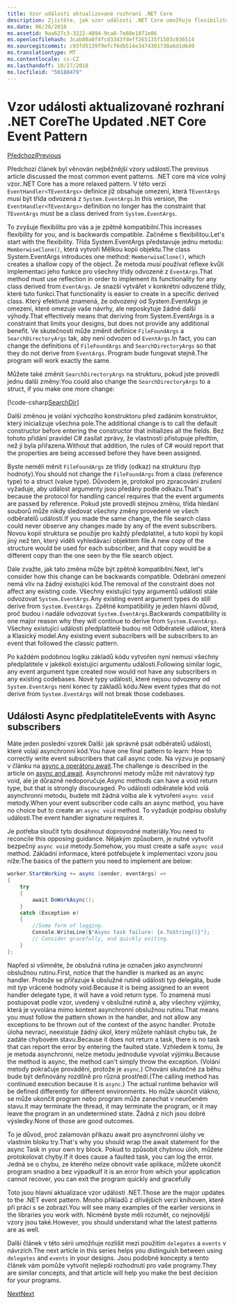 ```yaml
---
title: Vzor události aktualizované rozhraní .NET Core
description: Zjistěte, jak vzor události .NET Core umožňuje flexibilitu s zpětné kompatibility a jak implementovat zpracování bezpečné událostí s asynchronní odběrateli.
ms.date: 06/20/2016
ms.assetid: 9aa627c3-3222-4094-9ca8-7e88e1071e06
ms.openlocfilehash: 3cab80a0f4fcd3343fdeff265135f1503c036514
ms.sourcegitcommit: c93fd5139f9efcf6db514e3474301738a6d1d649
ms.translationtype: MT
ms.contentlocale: cs-CZ
ms.lasthandoff: 10/27/2018
ms.locfileid: "50188479"
---
```

# <a name="the-updated-net-core-event-pattern"></a><span data-ttu-id="385f7-103">Vzor události aktualizované rozhraní .NET Core</span><span class="sxs-lookup"><span data-stu-id="385f7-103">The Updated .NET Core Event Pattern</span></span>

[<span data-ttu-id="385f7-104">Předchozí</span><span class="sxs-lookup"><span data-stu-id="385f7-104">Previous</span></span>](event-pattern.md)

<span data-ttu-id="385f7-105">Předchozí článek byl věnován nejběžnější vzory událostí.</span><span class="sxs-lookup"><span data-stu-id="385f7-105">The previous article discussed the most common event patterns.</span></span> <span data-ttu-id="385f7-106">.NET core má více volný vzor.</span><span class="sxs-lookup"><span data-stu-id="385f7-106">.NET Core has a more relaxed pattern.</span></span> <span data-ttu-id="385f7-107">V této verzi `EventHandler<TEventArgs>` definice již obsahuje omezení, která `TEventArgs` musí být třída odvozená z `System.EventArgs`.</span><span class="sxs-lookup"><span data-stu-id="385f7-107">In this version, the `EventHandler<TEventArgs>` definition no longer has the constraint that `TEventArgs` must be a class derived from `System.EventArgs`.</span></span>

<span data-ttu-id="385f7-108">To zvyšuje flexibilitu pro vás a je zpětně kompatibilní.</span><span class="sxs-lookup"><span data-stu-id="385f7-108">This increases flexibility for you, and is backwards compatible.</span></span> <span data-ttu-id="385f7-109">Začněme s flexibilitou.</span><span class="sxs-lookup"><span data-stu-id="385f7-109">Let's start with the flexibility.</span></span> <span data-ttu-id="385f7-110">Třída System.EventArgs představuje jednu metodu: `MemberwiseClone()`, která vytvoří Mělkou kopii objektu.</span><span class="sxs-lookup"><span data-stu-id="385f7-110">The class System.EventArgs introduces one method: `MemberwiseClone()`, which creates a shallow copy of the object.</span></span>
<span data-ttu-id="385f7-111">Že metoda musí používat reflexe kvůli implementaci jeho funkce pro všechny třídy odvozené z `EventArgs`.</span><span class="sxs-lookup"><span data-stu-id="385f7-111">That method must use reflection in order to implement its functionality for any class derived from `EventArgs`.</span></span> <span data-ttu-id="385f7-112">Je snazší vytvářet v konkrétní odvozené třídy, které tuto funkci.</span><span class="sxs-lookup"><span data-stu-id="385f7-112">That functionality is easier to create in a specific derived class.</span></span> <span data-ttu-id="385f7-113">Který efektivně znamená, že odvozený od System.EventArgs je omezení, které omezuje vaše návrhy, ale neposkytuje žádné další výhody.</span><span class="sxs-lookup"><span data-stu-id="385f7-113">That effectively means that deriving from System.EventArgs is a constraint that limits your designs, but does not provide any additional benefit.</span></span>
<span data-ttu-id="385f7-114">Ve skutečnosti může změnit definice `FileFoundArgs` a `SearchDirectoryArgs` tak, aby není odvozen od `EventArgs`.</span><span class="sxs-lookup"><span data-stu-id="385f7-114">In fact, you can change the definitions of `FileFoundArgs` and `SearchDirectoryArgs` so that they do not derive from `EventArgs`.</span></span>
<span data-ttu-id="385f7-115">Program bude fungovat stejně.</span><span class="sxs-lookup"><span data-stu-id="385f7-115">The program will work exactly the same.</span></span>

<span data-ttu-id="385f7-116">Můžete také změnit `SearchDirectoryArgs` na strukturu, pokud jste provedli jednu další změny:</span><span class="sxs-lookup"><span data-stu-id="385f7-116">You could also change the `SearchDirectoryArgs` to a struct, if you make one more change:</span></span>

[!code-csharp[SearchDir](../../samples/csharp/events/Program.cs#DeclareSearchEvent "Define search directory event")]

<span data-ttu-id="385f7-117">Další změnou je volání výchozího konstruktoru před zadáním konstruktor, který inicializuje všechna pole.</span><span class="sxs-lookup"><span data-stu-id="385f7-117">The additional change is to call the default constructor before entering the constructor that initializes all the fields.</span></span> <span data-ttu-id="385f7-118">Bez tohoto přidání pravidel C# zasílat zprávy, že vlastnosti přistupuje předtím, než jí byla přiřazena.</span><span class="sxs-lookup"><span data-stu-id="385f7-118">Without that addition, the rules of C# would report that the properties are being accessed before they have been assigned.</span></span>

<span data-ttu-id="385f7-119">Byste neměli měnit `FileFoundArgs` ze třídy (odkaz) na strukturu (typ hodnoty).</span><span class="sxs-lookup"><span data-stu-id="385f7-119">You should not change the `FileFoundArgs` from a class (reference type) to a struct (value type).</span></span> <span data-ttu-id="385f7-120">Důvodem je, protokol pro zpracování zrušení vyžaduje, aby událost argumenty jsou předány podle odkazu.</span><span class="sxs-lookup"><span data-stu-id="385f7-120">That's because the protocol for handling cancel requires that the event arguments are passed by reference.</span></span> <span data-ttu-id="385f7-121">Pokud jste provedli stejnou změnu, třída hledání souborů může nikdy sledovat všechny změny provedené ve všech odběratelů událostí.</span><span class="sxs-lookup"><span data-stu-id="385f7-121">If you made the same change, the file search class could never observe any changes made by any of the event subscribers.</span></span> <span data-ttu-id="385f7-122">Novou kopii struktura se použije pro každý předplatitel, a tuto kopii by kopii jiný než ten, který viděli vyhledávací objektem file.</span><span class="sxs-lookup"><span data-stu-id="385f7-122">A new copy of the structure would be used for each subscriber, and that copy would be a different copy than the one seen by the file search object.</span></span>

<span data-ttu-id="385f7-123">Dále zvažte, jak tato změna může být zpětně kompatibilní.</span><span class="sxs-lookup"><span data-stu-id="385f7-123">Next, let's consider how this change can be backwards compatible.</span></span>
<span data-ttu-id="385f7-124">Odebrání omezení nemá vliv na žádný existující kód.</span><span class="sxs-lookup"><span data-stu-id="385f7-124">The removal of the constraint does not affect any existing code.</span></span> <span data-ttu-id="385f7-125">Všechny existující typy argumentů události stále odvozovat `System.EventArgs`.</span><span class="sxs-lookup"><span data-stu-id="385f7-125">Any existing event argument types do still derive from `System.EventArgs`.</span></span>
<span data-ttu-id="385f7-126">Zpětné kompatibility je jeden hlavní důvod, proč budou i nadále odvozovat `System.EventArgs`.</span><span class="sxs-lookup"><span data-stu-id="385f7-126">Backwards compatibility is one major reason why they will continue to derive from `System.EventArgs`.</span></span> <span data-ttu-id="385f7-127">Všechny existující události předplatitelé budou mít Odběratelé událost, která a Klasický model.</span><span class="sxs-lookup"><span data-stu-id="385f7-127">Any existing event subscribers will be subscribers to an event that followed the classic pattern.</span></span>

<span data-ttu-id="385f7-128">Po každém podobnou logiku základů kódu vytvořen nyní nemusí všechny předplatitele v jakékoli existující argumentu události.</span><span class="sxs-lookup"><span data-stu-id="385f7-128">Following similar logic, any event argument type created now would not have any subscribers in any existing codebases.</span></span> <span data-ttu-id="385f7-129">Nové typy událostí, které nejsou odvozeny od `System.EventArgs` není konec ty základů kódu.</span><span class="sxs-lookup"><span data-stu-id="385f7-129">New event types that do not derive from `System.EventArgs` will not break those codebases.</span></span>

## <a name="events-with-async-subscribers"></a><span data-ttu-id="385f7-130">Události Async předplatitele</span><span class="sxs-lookup"><span data-stu-id="385f7-130">Events with Async subscribers</span></span>

<span data-ttu-id="385f7-131">Máte jeden poslední vzorek Další: jak správně psát odběratelů událostí, které volají asynchronní kód.</span><span class="sxs-lookup"><span data-stu-id="385f7-131">You have one final pattern to learn: How to correctly write event subscribers that call async code.</span></span> <span data-ttu-id="385f7-132">Na výzvu je popsaný v článku na [async a operátoru await](async.md).</span><span class="sxs-lookup"><span data-stu-id="385f7-132">The challenge is described in the article on [async and await](async.md).</span></span> <span data-ttu-id="385f7-133">Asynchronní metody může mít návratový typ void, ale je důrazně nedoporučuje.</span><span class="sxs-lookup"><span data-stu-id="385f7-133">Async methods can have a void return type, but that is strongly discouraged.</span></span> <span data-ttu-id="385f7-134">Po události odběratele kód volá asynchronní metodu, budete mít žádná volba ale k vytvoření `async void` metody.</span><span class="sxs-lookup"><span data-stu-id="385f7-134">When your event subscriber code calls an async method, you have no choice but to create an `async void` method.</span></span> <span data-ttu-id="385f7-135">To vyžaduje podpisu obsluhy události.</span><span class="sxs-lookup"><span data-stu-id="385f7-135">The event handler signature requires it.</span></span>

<span data-ttu-id="385f7-136">Je potřeba sloučit tyto dosáhnout doprovodné materiály.</span><span class="sxs-lookup"><span data-stu-id="385f7-136">You need to reconcile this opposing guidance.</span></span> <span data-ttu-id="385f7-137">Nějakým způsobem, je nutné vytvořit bezpečný `async void` metody.</span><span class="sxs-lookup"><span data-stu-id="385f7-137">Somehow, you must create a safe `async void` method.</span></span> <span data-ttu-id="385f7-138">Základní informace, které potřebujete k implementaci vzoru jsou níže:</span><span class="sxs-lookup"><span data-stu-id="385f7-138">The basics of the pattern you need to implement are below:</span></span>

```csharp
worker.StartWorking += async (sender, eventArgs) =>
{
    try 
    {
        await DoWorkAsync();
    }
    catch (Exception e)
    {
        //Some form of logging.
        Console.WriteLine($"Async task failure: {e.ToString()}");
        // Consider gracefully, and quickly exiting.
    }
};
```

<span data-ttu-id="385f7-139">Napřed si všimněte, že obslužná rutina je označen jako asynchronní obslužnou rutinu.</span><span class="sxs-lookup"><span data-stu-id="385f7-139">First, notice that the handler is marked as an async handler.</span></span> <span data-ttu-id="385f7-140">Protože se přiřazuje k obslužné rutině události typ delegáta, bude mít typ vrácené hodnoty void.</span><span class="sxs-lookup"><span data-stu-id="385f7-140">Because it is being assigned to an event handler delegate type, it will have a void return type.</span></span> <span data-ttu-id="385f7-141">To znamená musí postupovat podle vzor, uvedený v obslužné rutině a, aby všechny výjimky, která je vyvolána mimo kontext asynchronní obslužnou rutinu.</span><span class="sxs-lookup"><span data-stu-id="385f7-141">That means you must follow the pattern shown in the handler, and not allow any exceptions to be thrown out of the context of the async handler.</span></span> <span data-ttu-id="385f7-142">Protože úloha nevrací, neexistuje žádný úkol, který můžete nahlásit chybu tak, že zadáte chybovém stavu.</span><span class="sxs-lookup"><span data-stu-id="385f7-142">Because it does not return a task, there is no task that can report the error by entering the faulted state.</span></span> <span data-ttu-id="385f7-143">Vzhledem k tomu, že je metoda asynchronní, nelze metodu jednoduše vyvolat výjimku.</span><span class="sxs-lookup"><span data-stu-id="385f7-143">Because the method is async, the method can't simply throw the exception.</span></span> <span data-ttu-id="385f7-144">(Volání metody pokračuje provádění, protože je `async`.) Chování skutečné za běhu bude být definovány rozdílně pro různá prostředí.</span><span class="sxs-lookup"><span data-stu-id="385f7-144">(The calling method has continued execution because it is `async`.) The actual runtime behavior will be defined differently for different environments.</span></span> <span data-ttu-id="385f7-145">Ho může ukončit vlákno, se může ukončit program nebo program může zanechat v neurčeném stavu.</span><span class="sxs-lookup"><span data-stu-id="385f7-145">It may terminate the thread, it may terminate the program, or it may leave the program in an undetermined state.</span></span> <span data-ttu-id="385f7-146">Žádná z nich jsou dobré výsledky.</span><span class="sxs-lookup"><span data-stu-id="385f7-146">None of those are good outcomes.</span></span>

<span data-ttu-id="385f7-147">To je důvod, proč zalamován příkazu await pro asynchronní úlohy ve vlastním bloku try.</span><span class="sxs-lookup"><span data-stu-id="385f7-147">That's why you should wrap the await statement for the async Task in your own try block.</span></span> <span data-ttu-id="385f7-148">Pokud to způsobit chybnou úloh, můžete protokolovat chyby.</span><span class="sxs-lookup"><span data-stu-id="385f7-148">If it does cause a faulted task, you can log the error.</span></span> <span data-ttu-id="385f7-149">Jedná se o chybu, ze kterého nelze obnovit vaše aplikace, můžete ukončit program snadno a bez výpadku</span><span class="sxs-lookup"><span data-stu-id="385f7-149">If it is an error from which your application cannot recover, you can exit the program quickly and gracefully</span></span>

<span data-ttu-id="385f7-150">Toto jsou hlavní aktualizace vzor události .NET.</span><span class="sxs-lookup"><span data-stu-id="385f7-150">Those are the major updates to the .NET event pattern.</span></span> <span data-ttu-id="385f7-151">Mnoho příkladů z dřívějších verzí knihoven, které při práci s se zobrazí.</span><span class="sxs-lookup"><span data-stu-id="385f7-151">You will see many examples of the earlier versions in the libraries you work with.</span></span> <span data-ttu-id="385f7-152">Nicméně byste měli rozumět, co nejnovější vzory jsou také.</span><span class="sxs-lookup"><span data-stu-id="385f7-152">However, you should understand what the latest patterns are as well.</span></span>

<span data-ttu-id="385f7-153">Další článek v této sérii umožňuje rozlišit mezi použitím `delegates` a `events` v návrzích.</span><span class="sxs-lookup"><span data-stu-id="385f7-153">The next article in this series helps you distinguish between using `delegates` and `events` in your designs.</span></span> <span data-ttu-id="385f7-154">Jsou podobné koncepty a tento článek vám pomůže vytvořit nejlepší rozhodnutí pro vaše programy.</span><span class="sxs-lookup"><span data-stu-id="385f7-154">They are similar concepts, and that article will help you make the best decision for your programs.</span></span>

[<span data-ttu-id="385f7-155">Next</span><span class="sxs-lookup"><span data-stu-id="385f7-155">Next</span></span>](distinguish-delegates-events.md)
